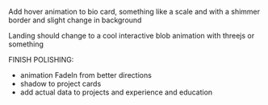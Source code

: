 Add hover animation to bio card, something like a scale and with a shimmer border and slight change in background

Landing should change to a cool interactive blob animation with threejs or something

FINISH POLISHING:

- animation FadeIn from better directions
- shadow to project cards
- add actual data to projects and experience and education
